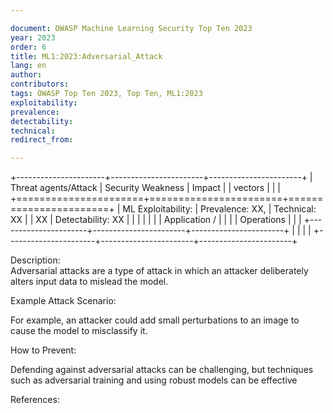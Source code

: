 ```yaml
---

document: OWASP Machine Learning Security Top Ten 2023
year: 2023
order: 6
title: ML1:2023:Adversarial_Attack
lang: en
author:
contributors:
tags: OWASP Top Ten 2023, Top Ten, ML1:2023
exploitability:
prevalence:
detectability:
technical:
redirect_from:

---
```


+----------------------+-----------------------+-----------------------+
| Threat agents/Attack | Security Weakness     | Impact                |
| vectors              |                       |                       |
+======================+=======================+=======================+
| ML Exploitability:   | Prevalence: XX,       | Technical: XX         |
| XX                   | Detectability: XX     |                       |
|                      |                       |                       |
| Application /        |                       |                       |
| Operations           |                       |                       |
+----------------------+-----------------------+-----------------------+
|                      |                       |                       |
+----------------------+-----------------------+-----------------------+

Description:\
Adversarial attacks are a type of attack in which an attacker
deliberately alters input data to mislead the model.

Example Attack Scenario:

For example, an attacker could add small perturbations to an image to
cause the model to misclassify it.

How to Prevent:

Defending against adversarial attacks can be challenging, but techniques
such as adversarial training and using robust models can be effective

References:
